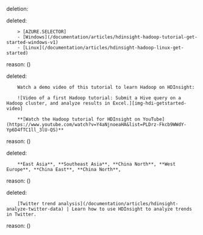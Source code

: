 deletion:

deleted:

		> [AZURE.SELECTOR]
		- [Windows](/documentation/articles/hdinsight-hadoop-tutorial-get-started-windows-v1)
		- [Linux](/documentation/articles/hdinsight-hadoop-linux-get-started)

reason: ()

deleted:

		Watch a demo video of this tutorial to learn Hadoop on HDInsight:
		
		![Video of a first Hadoop tutorial: Submit a Hive query on a Hadoop cluster, and analyze results in Excel.][img-hdi-getstarted-video]
		
		**[Watch the Hadoop tutorial for HDInsight on YouTube](https://www.youtube.com/watch?v=Y4aNjnoeaHA&list=PLDrz-Fkcb9WWdY-Yp6D4fTC1ll_3lU-QS)**

reason: ()

deleted:

		**East Asia**, **Southeast Asia**, **China North**, **West Europe**, **China East**, **China North**,

reason: ()

deleted:

		[Twitter trend analysis](/documentation/articles/hdinsight-analyze-twitter-data) | Learn how to use HDInsight to analyze trends in Twitter.

reason: ()

